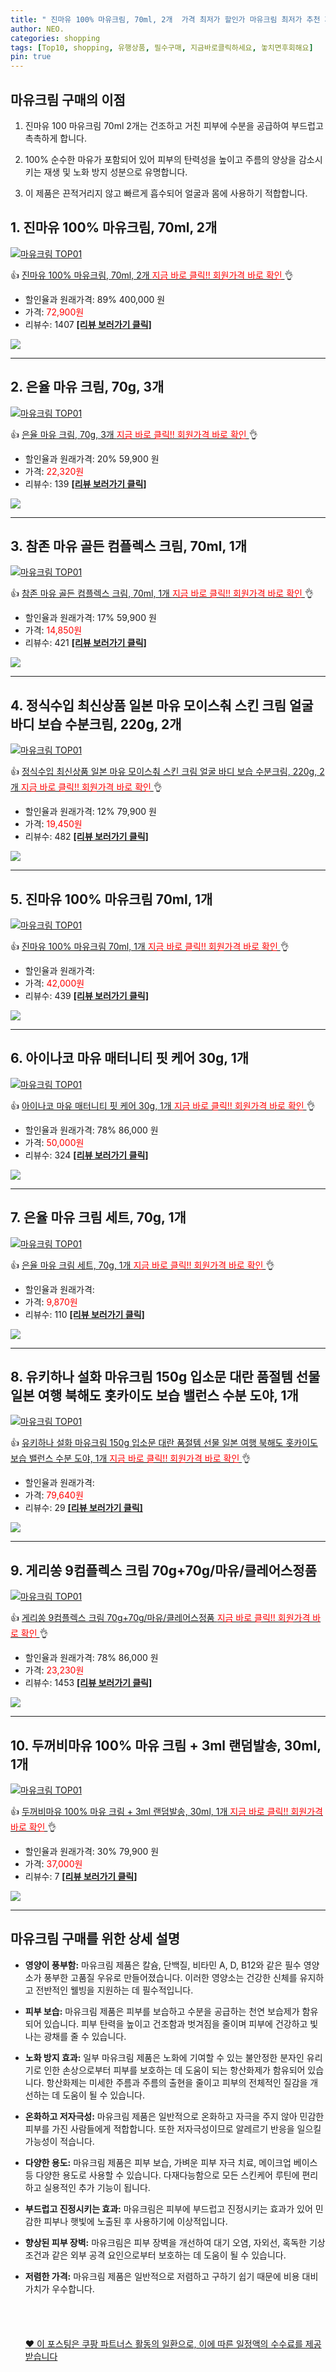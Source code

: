 ```yaml
---
title: " 진마유 100% 마유크림, 70ml, 2개  가격 최저가 할인가 마유크림 최저가 추천 제품 비교"
author: NEO.
categories: shopping
tags: [Top10, shopping, 유행상품, 필수구매, 지금바로클릭하세요, 놓치면후회해요]
pin: true
---
```

## 마유크림 구매의 이점
1. 진마유 100 마유크림 70ml 2개는 건조하고 거친 피부에 수분을 공급하여 부드럽고 촉촉하게 합니다.


2. 100% 순수한 마유가 포함되어 있어 피부의 탄력성을 높이고 주름의 양상을 감소시키는 재생 및 노화 방지 성분으로 유명합니다.


3. 이 제품은 끈적거리지 않고 빠르게 흡수되어 얼굴과 몸에 사용하기 적합합니다.

   

## 1.  진마유 100% 마유크림, 70ml, 2개 

[![마유크림 TOP01](https://thumbnail9.coupangcdn.com/thumbnails/remote/490x490ex/image/rs_quotation_api/wxg77hwt/a7047e773edd4247842119a6b37e1b83.jpg)](https://link.coupang.com/re/AFFSDP?lptag=AF3617701&subid=GithubCoopas&pageKey=5392791749&traceid=V0-153&itemId=8648089416&vendorItemId=75935299617)


👍 [ 진마유 100% 마유크림, 70ml, 2개  <font color=red> 지금 바로 클릭!! 회원가격 바로 확인 </font> ](https://link.coupang.com/re/AFFSDP?lptag=AF3617701&subid=GithubCoopas&pageKey=5392791749&traceid=V0-153&itemId=8648089416&vendorItemId=75935299617) 👌 


- 할인율과 원래가격: 89%  400,000   원
- 가격: <span style='color:red'>72,900원</span>
- 리뷰수: 1407  [**[리뷰 보러가기 클릭]**](https://link.coupang.com/re/AFFSDP?lptag=AF3617701&subid=GithubCoopas&pageKey=5392791749&traceid=V0-153&itemId=8648089416&vendorItemId=75935299617)

[![](/discount_price.png)](https://link.coupang.com/re/AFFSDP?lptag=AF3617701&subid=GithubCoopas&pageKey=5392791749&traceid=V0-153&itemId=8648089416&vendorItemId=75935299617)

---


   

## 2.  은율 마유 크림, 70g, 3개 

[![마유크림 TOP01](https://thumbnail8.coupangcdn.com/thumbnails/remote/490x490ex/image/retail/images/5658073043691964-05063f65-1a9f-49dd-a1c7-8bff7ed04d35.jpg)](https://link.coupang.com/re/AFFSDP?lptag=AF3617701&subid=GithubCoopas&pageKey=2500167&traceid=V0-153&itemId=11514080&vendorItemId=3017395378)


👍 [ 은율 마유 크림, 70g, 3개  <font color=red> 지금 바로 클릭!! 회원가격 바로 확인 </font> ](https://link.coupang.com/re/AFFSDP?lptag=AF3617701&subid=GithubCoopas&pageKey=2500167&traceid=V0-153&itemId=11514080&vendorItemId=3017395378) 👌 


- 할인율과 원래가격: 20%  59,900   원
- 가격: <span style='color:red'>22,320원</span>
- 리뷰수: 139  [**[리뷰 보러가기 클릭]**](https://link.coupang.com/re/AFFSDP?lptag=AF3617701&subid=GithubCoopas&pageKey=2500167&traceid=V0-153&itemId=11514080&vendorItemId=3017395378)

[![](/discount_price.png)](https://link.coupang.com/re/AFFSDP?lptag=AF3617701&subid=GithubCoopas&pageKey=2500167&traceid=V0-153&itemId=11514080&vendorItemId=3017395378)

---


   

## 3.  참존 마유 골든 컴플렉스 크림, 70ml, 1개 

[![마유크림 TOP01](https://thumbnail10.coupangcdn.com/thumbnails/remote/490x490ex/image/retail/images/2020/06/02/14/4/2276fcc7-8c0d-4230-b3d2-4d016daa90ae.jpg)](https://link.coupang.com/re/AFFSDP?lptag=AF3617701&subid=GithubCoopas&pageKey=7385218957&traceid=V0-153&itemId=17909246888&vendorItemId=70807445511)


👍 [ 참존 마유 골든 컴플렉스 크림, 70ml, 1개  <font color=red> 지금 바로 클릭!! 회원가격 바로 확인 </font> ](https://link.coupang.com/re/AFFSDP?lptag=AF3617701&subid=GithubCoopas&pageKey=7385218957&traceid=V0-153&itemId=17909246888&vendorItemId=70807445511) 👌 


- 할인율과 원래가격: 17%  59,900   원
- 가격: <span style='color:red'>14,850원</span>
- 리뷰수: 421  [**[리뷰 보러가기 클릭]**](https://link.coupang.com/re/AFFSDP?lptag=AF3617701&subid=GithubCoopas&pageKey=7385218957&traceid=V0-153&itemId=17909246888&vendorItemId=70807445511)

[![](/discount_price.png)](https://link.coupang.com/re/AFFSDP?lptag=AF3617701&subid=GithubCoopas&pageKey=7385218957&traceid=V0-153&itemId=17909246888&vendorItemId=70807445511)

---


   

## 4.  정식수입 최신상품 일본 마유 모이스춰 스킨 크림 얼굴 바디 보습 수분크림, 220g, 2개 

[![마유크림 TOP01](https://thumbnail9.coupangcdn.com/thumbnails/remote/490x490ex/image/vendor_inventory/0a84/ed97ccd366015499ed4e21c3b6b91b032dc835d2e82beae41129a0403415.jpg)](https://link.coupang.com/re/AFFSDP?lptag=AF3617701&subid=GithubCoopas&pageKey=335777318&traceid=V0-153&itemId=1071412161&vendorItemId=70088900893)


👍 [ 정식수입 최신상품 일본 마유 모이스춰 스킨 크림 얼굴 바디 보습 수분크림, 220g, 2개  <font color=red> 지금 바로 클릭!! 회원가격 바로 확인 </font> ](https://link.coupang.com/re/AFFSDP?lptag=AF3617701&subid=GithubCoopas&pageKey=335777318&traceid=V0-153&itemId=1071412161&vendorItemId=70088900893) 👌 


- 할인율과 원래가격: 12%  79,900   원
- 가격: <span style='color:red'>19,450원</span>
- 리뷰수: 482  [**[리뷰 보러가기 클릭]**](https://link.coupang.com/re/AFFSDP?lptag=AF3617701&subid=GithubCoopas&pageKey=335777318&traceid=V0-153&itemId=1071412161&vendorItemId=70088900893)

[![](/discount_price.png)](https://link.coupang.com/re/AFFSDP?lptag=AF3617701&subid=GithubCoopas&pageKey=335777318&traceid=V0-153&itemId=1071412161&vendorItemId=70088900893)

---


   

## 5.  진마유 100% 마유크림 70ml, 1개 

[![마유크림 TOP01](https://thumbnail8.coupangcdn.com/thumbnails/remote/490x490ex/image/retail/images/2021/04/22/13/8/1226a469-1bf0-4f3a-9bfa-be7a9af8a261.jpg)](https://link.coupang.com/re/AFFSDP?lptag=AF3617701&subid=GithubCoopas&pageKey=5392791749&traceid=V0-153&itemId=8046924574&vendorItemId=75335491833)


👍 [ 진마유 100% 마유크림 70ml, 1개  <font color=red> 지금 바로 클릭!! 회원가격 바로 확인 </font> ](https://link.coupang.com/re/AFFSDP?lptag=AF3617701&subid=GithubCoopas&pageKey=5392791749&traceid=V0-153&itemId=8046924574&vendorItemId=75335491833) 👌 


- 할인율과 원래가격: 
- 가격: <span style='color:red'>42,000원</span>
- 리뷰수: 439  [**[리뷰 보러가기 클릭]**](https://link.coupang.com/re/AFFSDP?lptag=AF3617701&subid=GithubCoopas&pageKey=5392791749&traceid=V0-153&itemId=8046924574&vendorItemId=75335491833)

[![](/discount_price.png)](https://link.coupang.com/re/AFFSDP?lptag=AF3617701&subid=GithubCoopas&pageKey=5392791749&traceid=V0-153&itemId=8046924574&vendorItemId=75335491833)

---


   

## 6.  아이나코 마유 매터니티 핏 케어 30g, 1개 

[![마유크림 TOP01](https://thumbnail10.coupangcdn.com/thumbnails/remote/490x490ex/image/vendor_inventory/0d55/e9c66b1e031655dbd8757b0da4943781bb3138078ccccc2449bb93e2b6e3.jpg)](https://link.coupang.com/re/AFFSDP?lptag=AF3617701&subid=GithubCoopas&pageKey=7515703531&traceid=V0-153&itemId=19702185419&vendorItemId=76147049307)


👍 [ 아이나코 마유 매터니티 핏 케어 30g, 1개  <font color=red> 지금 바로 클릭!! 회원가격 바로 확인 </font> ](https://link.coupang.com/re/AFFSDP?lptag=AF3617701&subid=GithubCoopas&pageKey=7515703531&traceid=V0-153&itemId=19702185419&vendorItemId=76147049307) 👌 


- 할인율과 원래가격: 78%  86,000   원
- 가격: <span style='color:red'>50,000원</span>
- 리뷰수: 324  [**[리뷰 보러가기 클릭]**](https://link.coupang.com/re/AFFSDP?lptag=AF3617701&subid=GithubCoopas&pageKey=7515703531&traceid=V0-153&itemId=19702185419&vendorItemId=76147049307)

[![](/discount_price.png)](https://link.coupang.com/re/AFFSDP?lptag=AF3617701&subid=GithubCoopas&pageKey=7515703531&traceid=V0-153&itemId=19702185419&vendorItemId=76147049307)

---


   

## 7.  은율 마유 크림 세트, 70g, 1개 

[![마유크림 TOP01](https://thumbnail6.coupangcdn.com/thumbnails/remote/490x490ex/image/product/image/vendoritem/2019/06/19/3000271627/f378a2c0-3c3d-43db-a0d4-0b8041e5e3cf.jpg)](https://link.coupang.com/re/AFFSDP?lptag=AF3617701&subid=GithubCoopas&pageKey=2500167&traceid=V0-153&itemId=365064&vendorItemId=77640298511)


👍 [ 은율 마유 크림 세트, 70g, 1개  <font color=red> 지금 바로 클릭!! 회원가격 바로 확인 </font> ](https://link.coupang.com/re/AFFSDP?lptag=AF3617701&subid=GithubCoopas&pageKey=2500167&traceid=V0-153&itemId=365064&vendorItemId=77640298511) 👌 


- 할인율과 원래가격: 
- 가격: <span style='color:red'>9,870원</span>
- 리뷰수: 110  [**[리뷰 보러가기 클릭]**](https://link.coupang.com/re/AFFSDP?lptag=AF3617701&subid=GithubCoopas&pageKey=2500167&traceid=V0-153&itemId=365064&vendorItemId=77640298511)

[![](/discount_price.png)](https://link.coupang.com/re/AFFSDP?lptag=AF3617701&subid=GithubCoopas&pageKey=2500167&traceid=V0-153&itemId=365064&vendorItemId=77640298511)

---


   

## 8.  유키하나 설화 마유크림 150g 입소문 대란 품절템 선물 일본 여행 북해도 홋카이도 보습 밸런스 수분 도야, 1개 

[![마유크림 TOP01](https://thumbnail10.coupangcdn.com/thumbnails/remote/490x490ex/image/vendor_inventory/dfa5/bbc81692dc1db64e77061a113954f5e1f1bdcbd3f8fe23c58ee55b2aba6a.jpg)](https://link.coupang.com/re/AFFSDP?lptag=AF3617701&subid=GithubCoopas&pageKey=7586694016&traceid=V0-153&itemId=20039015387&vendorItemId=88500086249)


👍 [ 유키하나 설화 마유크림 150g 입소문 대란 품절템 선물 일본 여행 북해도 홋카이도 보습 밸런스 수분 도야, 1개  <font color=red> 지금 바로 클릭!! 회원가격 바로 확인 </font> ](https://link.coupang.com/re/AFFSDP?lptag=AF3617701&subid=GithubCoopas&pageKey=7586694016&traceid=V0-153&itemId=20039015387&vendorItemId=88500086249) 👌 


- 할인율과 원래가격: 
- 가격: <span style='color:red'>79,640원</span>
- 리뷰수: 29  [**[리뷰 보러가기 클릭]**](https://link.coupang.com/re/AFFSDP?lptag=AF3617701&subid=GithubCoopas&pageKey=7586694016&traceid=V0-153&itemId=20039015387&vendorItemId=88500086249)

[![](/discount_price.png)](https://link.coupang.com/re/AFFSDP?lptag=AF3617701&subid=GithubCoopas&pageKey=7586694016&traceid=V0-153&itemId=20039015387&vendorItemId=88500086249)

---


   

## 9.  게리쏭 9컴플렉스 크림 70g+70g/마유/클레어스정품 

[![마유크림 TOP01](https://thumbnail6.coupangcdn.com/thumbnails/remote/490x490ex/image/vendor_inventory/139e/087660602ab141e591046e907c1df542fbe9d413ed37519996b14c321a60.jpg)](https://link.coupang.com/re/AFFSDP?lptag=AF3617701&subid=GithubCoopas&pageKey=331305580&traceid=V0-153&itemId=1058674782&vendorItemId=88204477069)


👍 [ 게리쏭 9컴플렉스 크림 70g+70g/마유/클레어스정품  <font color=red> 지금 바로 클릭!! 회원가격 바로 확인 </font> ](https://link.coupang.com/re/AFFSDP?lptag=AF3617701&subid=GithubCoopas&pageKey=331305580&traceid=V0-153&itemId=1058674782&vendorItemId=88204477069) 👌 


- 할인율과 원래가격: 78%  86,000   원
- 가격: <span style='color:red'>23,230원</span>
- 리뷰수: 1453  [**[리뷰 보러가기 클릭]**](https://link.coupang.com/re/AFFSDP?lptag=AF3617701&subid=GithubCoopas&pageKey=331305580&traceid=V0-153&itemId=1058674782&vendorItemId=88204477069)

[![](/discount_price.png)](https://link.coupang.com/re/AFFSDP?lptag=AF3617701&subid=GithubCoopas&pageKey=331305580&traceid=V0-153&itemId=1058674782&vendorItemId=88204477069)

---


   

## 10.  두꺼비마유 100% 마유 크림 + 3ml 랜덤발송, 30ml, 1개 

[![마유크림 TOP01](https://thumbnail9.coupangcdn.com/thumbnails/remote/490x490ex/image/retail/images/5309376305212260-3b7e71ea-890f-4ce4-8d21-9ae362b2e7c1.jpg)](https://link.coupang.com/re/AFFSDP?lptag=AF3617701&subid=GithubCoopas&pageKey=5926462847&traceid=V0-153&itemId=10518413658&vendorItemId=77800017727)


👍 [ 두꺼비마유 100% 마유 크림 + 3ml 랜덤발송, 30ml, 1개  <font color=red> 지금 바로 클릭!! 회원가격 바로 확인 </font> ](https://link.coupang.com/re/AFFSDP?lptag=AF3617701&subid=GithubCoopas&pageKey=5926462847&traceid=V0-153&itemId=10518413658&vendorItemId=77800017727) 👌 


- 할인율과 원래가격: 30%  79,900   원
- 가격: <span style='color:red'>37,000원</span>
- 리뷰수: 7  [**[리뷰 보러가기 클릭]**](https://link.coupang.com/re/AFFSDP?lptag=AF3617701&subid=GithubCoopas&pageKey=5926462847&traceid=V0-153&itemId=10518413658&vendorItemId=77800017727)

[![](/discount_price.png)](https://link.coupang.com/re/AFFSDP?lptag=AF3617701&subid=GithubCoopas&pageKey=5926462847&traceid=V0-153&itemId=10518413658&vendorItemId=77800017727)

---
## 마유크림 구매를 위한 상세 설명
* **영양이 풍부함:** 마유크림 제품은 칼슘, 단백질, 비타민 A, D, B12와 같은 필수 영양소가 풍부한 고품질 우유로 만들어졌습니다. 이러한 영양소는 건강한 신체를 유지하고 전반적인 웰빙을 지원하는 데 필수적입니다.


* **피부 보습:** 마유크림 제품은 피부를 보습하고 수분을 공급하는 천연 보습제가 함유되어 있습니다. 피부 탄력을 높이고 건조함과 벗겨짐을 줄이며 피부에 건강하고 빛나는 광채를 줄 수 있습니다.


* **노화 방지 효과:** 일부 마유크림 제품은 노화에 기여할 수 있는 불안정한 분자인 유리기로 인한 손상으로부터 피부를 보호하는 데 도움이 되는 항산화제가 함유되어 있습니다. 항산화제는 미세한 주름과 주름의 출현을 줄이고 피부의 전체적인 질감을 개선하는 데 도움이 될 수 있습니다.


* **온화하고 저자극성:** 마유크림 제품은 일반적으로 온화하고 자극을 주지 않아 민감한 피부를 가진 사람들에게 적합합니다. 또한 저자극성이므로 알레르기 반응을 일으킬 가능성이 적습니다.


* **다양한 용도:** 마유크림 제품은 피부 보습, 가벼운 피부 자극 치료, 메이크업 베이스 등 다양한 용도로 사용할 수 있습니다. 다재다능함으로 모든 스킨케어 루틴에 편리하고 실용적인 추가 기능이 됩니다.


* **부드럽고 진정시키는 효과:** 마유크림은 피부에 부드럽고 진정시키는 효과가 있어 민감한 피부나 햇빛에 노출된 후 사용하기에 이상적입니다.


* **향상된 피부 장벽:** 마유크림은 피부 장벽을 개선하여 대기 오염, 자외선, 혹독한 기상 조건과 같은 외부 공격 요인으로부터 보호하는 데 도움이 될 수 있습니다.


* **저렴한 가격:** 마유크림 제품은 일반적으로 저렴하고 구하기 쉽기 때문에 비용 대비 가치가 우수합니다.<br><br><br><br><br> [ ❤  이 포스팅은 쿠팡 파트너스 활동의 일환으로, 이에 따른 일정액의 수수료를 제공받습니다](https://link.coupang.com/a/bcEFyh)